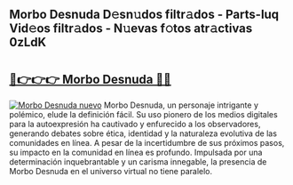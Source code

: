 ## Morbo Desnuda D𝚎sn𝚞dos filtr𝚊dos - Parts-Iuq Vid𝚎os filtr𝚊dos - N𝚞evas f𝚘tos atr𝚊ctivas 0zLdK

# <h2><a href="http://mb9eag.tromn.icu/?c=Morbo+Desnuda">🔗👉👉👉 Morbo Desnuda 🔗🔗</a></h2>

[![Morbo Desnuda nuevo](https://i.imgur.com/pEAQMta.gif)](http://mb9eag.tromn.icu/?c=Morbo+Desnuda)
Morbo Desnuda, un personaje intrigante y polémico, elude la definición fácil. Su uso pionero de los medios digitales para la autoexpresión ha cautivado y enfurecido a los observadores, generando debates sobre ética, identidad y la naturaleza evolutiva de las comunidades en línea. A pesar de la incertidumbre de sus próximos pasos, su impacto en la comunidad en línea es profundo. Impulsada por una determinación inquebrantable y un carisma innegable, la presencia de Morbo Desnuda en el universo virtual no tiene paralelo.
